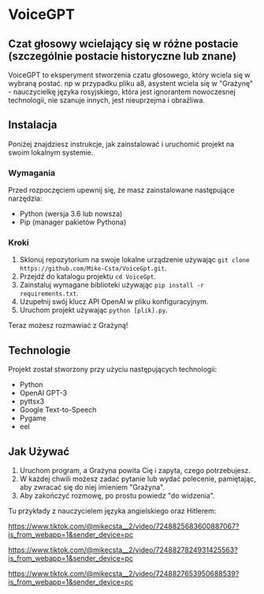 
# VoiceGPT 
## Czat głosowy wcielający się w różne postacie (szczególnie postacie historyczne lub znane)
VoiceGPT to eksperyment stworzenia czatu głosowego, który wciela się w wybraną postać. np w przypadku pliku a8, asystent wciela się w "Grażynę" - nauczycielkę języka rosyjskiego, która jest ignorantem nowoczesnej technologii, nie szanuje innych, jest nieuprzejma i obraźliwa. 


## Instalacja
Poniżej znajdziesz instrukcje, jak zainstalować i uruchomić projekt na swoim lokalnym systemie.
### Wymagania

Przed rozpoczęciem upewnij się, że masz zainstalowane następujące narzędzia:
- Python (wersja 3.6 lub nowsza)
- Pip (manager pakietów Pythona)

### Kroki

1. Sklonuj repozytorium na swoje lokalne urządzenie używając `git clone https://github.com/Mike-Csta/VoiceGpt.git`.
2. Przejdź do katalogu projektu `cd VoiceGpt`.
3. Zainstaluj wymagane biblioteki używając `pip install -r requirements.txt`.
4. Uzupełnij swój klucz API OpenAI w pliku konfiguracyjnym.
5. Uruchom projekt używając `python [plik].py`.

Teraz możesz rozmawiać z Grażyną!

## Technologie
Projekt został stworzony przy użyciu następujących technologii:
- Python
- OpenAI GPT-3
- pyttsx3
- Google Text-to-Speech
- Pygame
- eel
  
## Jak Używać
1. Uruchom program, a Grażyna powita Cię i zapyta, czego potrzebujesz.
2. W każdej chwili możesz zadać pytanie lub wydać polecenie, pamiętając, aby zwracać się do niej imieniem "Grażyna".
3. Aby zakończyć rozmowę, po prostu powiedz "do widzenia".

Tu przykłady z nauczycielem języka angielskiego oraz Hitlerem:

https://www.tiktok.com/@mikecsta__2/video/7248825683600887067?is_from_webapp=1&sender_device=pc

https://www.tiktok.com/@mikecsta__2/video/7248827824931425563?is_from_webapp=1&sender_device=pc

https://www.tiktok.com/@mikecsta__2/video/7248827653950688539?is_from_webapp=1&sender_device=pc
